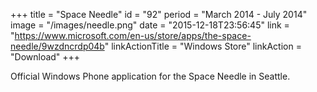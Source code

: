 +++
title = "Space Needle"
id = "92"
period = "March 2014 - July 2014"
image = "/images/needle.png"
date = "2015-12-18T23:56:45"
link = "https://www.microsoft.com/en-us/store/apps/the-space-needle/9wzdncrdp04b"
linkActionTitle = "Windows Store"
linkAction = "Download"
+++

Official Windows Phone application for the Space Needle in Seattle. 
